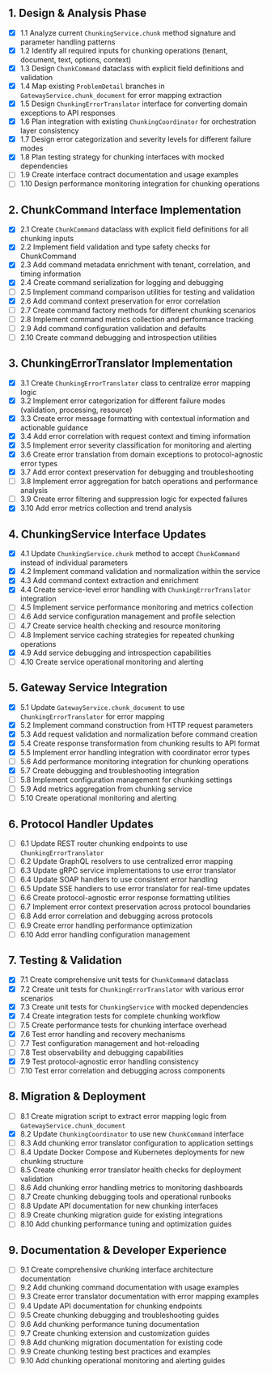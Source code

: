 ## 1. Design & Analysis Phase

- [x] 1.1 Analyze current `ChunkingService.chunk` method signature and parameter handling patterns
- [x] 1.2 Identify all required inputs for chunking operations (tenant, document, text, options, context)
- [x] 1.3 Design `ChunkCommand` dataclass with explicit field definitions and validation
- [x] 1.4 Map existing `ProblemDetail` branches in `GatewayService.chunk_document` for error mapping extraction
- [x] 1.5 Design `ChunkingErrorTranslator` interface for converting domain exceptions to API responses
- [x] 1.6 Plan integration with existing `ChunkingCoordinator` for orchestration layer consistency
- [x] 1.7 Design error categorization and severity levels for different failure modes
- [x] 1.8 Plan testing strategy for chunking interfaces with mocked dependencies
- [ ] 1.9 Create interface contract documentation and usage examples
- [ ] 1.10 Design performance monitoring integration for chunking operations

## 2. ChunkCommand Interface Implementation

- [x] 2.1 Create `ChunkCommand` dataclass with explicit field definitions for all chunking inputs
- [x] 2.2 Implement field validation and type safety checks for ChunkCommand
- [x] 2.3 Add command metadata enrichment with tenant, correlation, and timing information
- [x] 2.4 Create command serialization for logging and debugging
- [ ] 2.5 Implement command comparison utilities for testing and validation
- [x] 2.6 Add command context preservation for error correlation
- [ ] 2.7 Create command factory methods for different chunking scenarios
- [ ] 2.8 Implement command metrics collection and performance tracking
- [ ] 2.9 Add command configuration validation and defaults
- [ ] 2.10 Create command debugging and introspection utilities

## 3. ChunkingErrorTranslator Implementation

- [x] 3.1 Create `ChunkingErrorTranslator` class to centralize error mapping logic
- [x] 3.2 Implement error categorization for different failure modes (validation, processing, resource)
- [x] 3.3 Create error message formatting with contextual information and actionable guidance
- [x] 3.4 Add error correlation with request context and timing information
- [x] 3.5 Implement error severity classification for monitoring and alerting
- [x] 3.6 Create error translation from domain exceptions to protocol-agnostic error types
- [x] 3.7 Add error context preservation for debugging and troubleshooting
- [ ] 3.8 Implement error aggregation for batch operations and performance analysis
- [ ] 3.9 Create error filtering and suppression logic for expected failures
- [x] 3.10 Add error metrics collection and trend analysis

## 4. ChunkingService Interface Updates

- [x] 4.1 Update `ChunkingService.chunk` method to accept `ChunkCommand` instead of individual parameters
- [x] 4.2 Implement command validation and normalization within the service
- [x] 4.3 Add command context extraction and enrichment
- [x] 4.4 Create service-level error handling with `ChunkingErrorTranslator` integration
- [ ] 4.5 Implement service performance monitoring and metrics collection
- [ ] 4.6 Add service configuration management and profile selection
- [ ] 4.7 Create service health checking and resource monitoring
- [ ] 4.8 Implement service caching strategies for repeated chunking operations
- [x] 4.9 Add service debugging and introspection capabilities
- [ ] 4.10 Create service operational monitoring and alerting

## 5. Gateway Service Integration

- [x] 5.1 Update `GatewayService.chunk_document` to use `ChunkingErrorTranslator` for error mapping
- [x] 5.2 Implement command construction from HTTP request parameters
- [x] 5.3 Add request validation and normalization before command creation
- [x] 5.4 Create response transformation from chunking results to API format
- [x] 5.5 Implement error handling integration with coordinator error types
- [ ] 5.6 Add performance monitoring integration for chunking operations
- [x] 5.7 Create debugging and troubleshooting integration
- [ ] 5.8 Implement configuration management for chunking settings
- [ ] 5.9 Add metrics aggregation from chunking service
- [ ] 5.10 Create operational monitoring and alerting

## 6. Protocol Handler Updates

- [ ] 6.1 Update REST router chunking endpoints to use `ChunkingErrorTranslator`
- [ ] 6.2 Update GraphQL resolvers to use centralized error mapping
- [ ] 6.3 Update gRPC service implementations to use error translator
- [ ] 6.4 Update SOAP handlers to use consistent error handling
- [ ] 6.5 Update SSE handlers to use error translator for real-time updates
- [ ] 6.6 Create protocol-agnostic error response formatting utilities
- [ ] 6.7 Implement error context preservation across protocol boundaries
- [ ] 6.8 Add error correlation and debugging across protocols
- [ ] 6.9 Create error handling performance optimization
- [ ] 6.10 Add error handling configuration management

## 7. Testing & Validation

- [x] 7.1 Create comprehensive unit tests for `ChunkCommand` dataclass
- [x] 7.2 Create unit tests for `ChunkingErrorTranslator` with various error scenarios
- [x] 7.3 Create unit tests for `ChunkingService` with mocked dependencies
- [x] 7.4 Create integration tests for complete chunking workflow
- [ ] 7.5 Create performance tests for chunking interface overhead
- [x] 7.6 Test error handling and recovery mechanisms
- [ ] 7.7 Test configuration management and hot-reloading
- [ ] 7.8 Test observability and debugging capabilities
- [x] 7.9 Test protocol-agnostic error handling consistency
- [ ] 7.10 Test error correlation and debugging across components

## 8. Migration & Deployment

- [ ] 8.1 Create migration script to extract error mapping logic from `GatewayService.chunk_document`
- [x] 8.2 Update `ChunkingCoordinator` to use new `ChunkCommand` interface
- [ ] 8.3 Add chunking error translator configuration to application settings
- [ ] 8.4 Update Docker Compose and Kubernetes deployments for new chunking structure
- [ ] 8.5 Create chunking error translator health checks for deployment validation
- [ ] 8.6 Add chunking error handling metrics to monitoring dashboards
- [ ] 8.7 Create chunking debugging tools and operational runbooks
- [ ] 8.8 Update API documentation for new chunking interfaces
- [ ] 8.9 Create chunking migration guide for existing integrations
- [ ] 8.10 Add chunking performance tuning and optimization guides

## 9. Documentation & Developer Experience

- [ ] 9.1 Create comprehensive chunking interface architecture documentation
- [ ] 9.2 Add chunking command documentation with usage examples
- [ ] 9.3 Create error translator documentation with error mapping examples
- [ ] 9.4 Update API documentation for chunking endpoints
- [ ] 9.5 Create chunking debugging and troubleshooting guides
- [ ] 9.6 Add chunking performance tuning documentation
- [ ] 9.7 Create chunking extension and customization guides
- [ ] 9.8 Add chunking migration documentation for existing code
- [ ] 9.9 Create chunking testing best practices and examples
- [ ] 9.10 Add chunking operational monitoring and alerting guides
